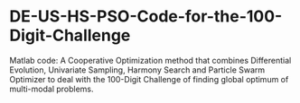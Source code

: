 # DE-US-HS-PSO-Code-for-the-100-Digit-Challenge
Matlab code: A Cooperative Optimization method that combines Differential Evolution, Univariate Sampling, Harmony Search and Particle Swarm Optimizer to deal with the 100-Digit Challenge of finding global optimum of multi-modal problems. 
